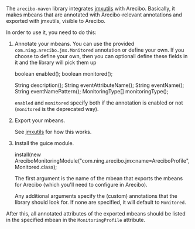 The `arecibo-maven` library integrates [jmxutils](https://github.com/martint/jmxutils) with Arecibo.
Basically, it makes mbeans that are annotated with Arecibo-relevant annotations and exported
with jmxutils, visible to Arecibo.

In order to use it, you need to do this:

1. Annotate your mbeans.
   You can use the provided `com.ning.arecibo.jmx.Monitored` annotation or define your own. If you
   choose to define your own, then you can optionall define these fields in it and the library will
   pick them up

      boolean enabled();
      boolean monitored();

      String description();
      String eventAttributeName();
      String eventName();
      String eventNamePattern();
      MonitoringType[] monitoringType();

   `enabled` and `monitored` specify both if the annotation is enabled or not (`monitored` is the
   deprecated way).

2. Export your mbeans.

   See [jmxutils](https://github.com/martint/jmxutils) for how this works.

3. Install the guice module.

    install(new AreciboMonitoringModule("com.ning.arecibo.jmx:name=AreciboProfile", Monitored.class);

   The first argument is the name of the mbean that exports the mbeans for Arecibo (which you'll need
   to configure in Arecibo).

   Any additional arguments specify the (custom) annotations that the library should look for. If
   none are specified, it will default to `Monitored`.

After this, all  annotated attributes of the exported mbeans should be listed in the specified mbean
in the `MonitoringProfile` attribute.
